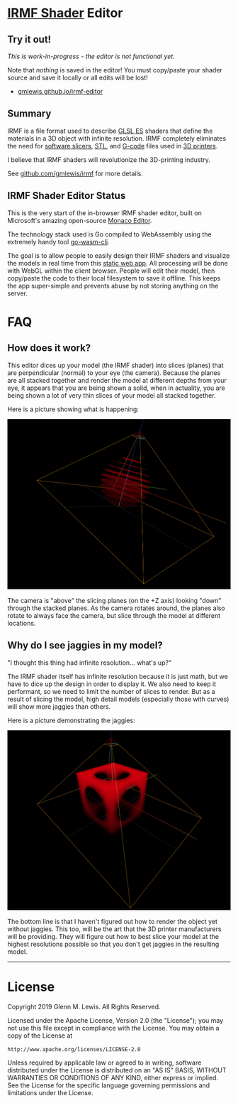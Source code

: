 # [IRMF Shader](https://github.com/gmlewis/irmf) Editor

## Try it out!

*This is work-in-progress - the editor is not functional yet.*

Note that *nothing* is saved in the editor! You must copy/paste your
shader source and save it locally or all edits will be lost!

* [gmlewis.github.io/irmf-editor](https://gmlewis.github.io/irmf-editor)

## Summary

IRMF is a file format used to describe [GLSL
ES](https://en.wikipedia.org/wiki/OpenGL_ES) shaders that define the
materials in a 3D object with infinite resolution. IRMF completely
eliminates the need for [software
slicers](https://en.wikipedia.org/wiki/Slicer_(3D_printing)),
[STL](https://en.wikipedia.org/wiki/STL_(file_format)), and
[G-code](https://en.wikipedia.org/wiki/G-code) files used in
[3D printers](https://en.wikipedia.org/wiki/3D_printing).

I believe that IRMF shaders will revolutionize the 3D-printing industry.

See [github.com/gmlewis/irmf](https://github.com/gmlewis/irmf) for more
details.

## IRMF Shader Editor Status

This is the very start of the in-browser IRMF shader editor, built on
Microsoft's amazing open-source [Monaco Editor](https://microsoft.github.io/monaco-editor/monarch.html).

The technology stack used is Go compiled to WebAssembly using the
extremely handy tool [go-wasm-cli](https://github.com/mfrachet/go-wasm-cli).

The goal is to allow people to easily design their IRMF shaders and
visualize the models in real time from this [static web app](https://gmlewis.github.io/irmf-editor).
All processing will be done with WebGL within the client browser.
People will edit their model, then copy/paste the code to
their local filesystem to save it offline.
This keeps the app super-simple and prevents abuse by not storing
anything on the server.

# FAQ

## How does it work?

This editor dices up your model (the IRMF shader) into slices (planes)
that are perpendicular (normal) to your eye (the camera). Because the
planes are all stacked together and render the model at different depths
from your eye, it appears that you are being shown a solid, when in
actuality, you are being shown a lot of very thin slices of your model
all stacked together.

Here is a picture showing what is happening:

![How it works](how-it-works.png)

The camera is "above" the slicing planes (on the +Z axis) looking "down"
through the stacked planes. As the camera rotates around, the planes
also rotate to always face the camera, but slice through the model at
different locations.

## Why do I see jaggies in my model?

"I thought this thing had infinite resolution... what's up?"

The IRMF shader itself has infinite resolution because it is just math,
but we have to dice up the design in order to display it. We also
need to keep it performant, so we need to limit the number of slices to
render. But as a result of slicing the model, high detail models
(especially those with curves) will show more jaggies than others.

Here is a picture demonstrating the jaggies:

![Jaggies](jaggies.png)

The bottom line is that I haven't figured out how to render the object
yet without jaggies. This too, will be the art that the 3D printer
manufacturers will be providing. They will figure out how to best
slice your model at the highest resolutions possible so that you don't
get jaggies in the resulting model.

----------------------------------------------------------------------

# License

Copyright 2019 Glenn M. Lewis. All Rights Reserved.

Licensed under the Apache License, Version 2.0 (the "License");
you may not use this file except in compliance with the License.
You may obtain a copy of the License at

    http://www.apache.org/licenses/LICENSE-2.0

Unless required by applicable law or agreed to in writing, software
distributed under the License is distributed on an "AS IS" BASIS,
WITHOUT WARRANTIES OR CONDITIONS OF ANY KIND, either express or implied.
See the License for the specific language governing permissions and
limitations under the License.
